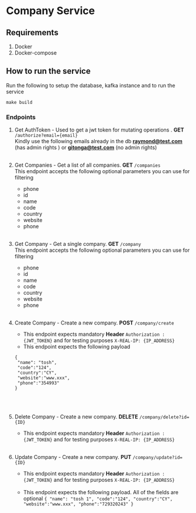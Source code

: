# Company Service

## Requirements
1. Docker
2. Docker-compose

## How to run the service

Run the following to setup the database, kafka instance and to run the service

``make build``

### Endpoints

1. Get AuthToken - Used to get a jwt token for mutating operations . **GET** ``/authorize?email={email}``
   <br>
   Kindly use the following emails already in the db **raymond@test.com** (has admin rights ) or **gitonga@test.com** (no admin rights)
   <br><br>

2. Get Companies - Get a list of all companies. **GET** ``/companies``
   <br>
   This endpoint accepts the following optional parameters you can use for filtering
     * phone
     * id
     * name
     * code
     * country
     * website
     * phone
   <br><br>

3. Get Company - Get a single company. **GET** ``/company``
   <br>
   This endpoint accepts the following optional parameters you can use for filtering
    * phone
    * id
    * name
    * code
    * country
    * website
    * phone
   <br><br>

4. Create Company - Create a new company.  **POST** ``/company/create``
   <br>
   * This endpoint expects mandatory **Header**  ``Authorization : {JWT_TOKEN}`` and for testing purposes ``X-REAL-IP: {IP_ADDRESS}``
   * This endpoint expects the following payload
   ```
   {
    "name": "tosh",
    "code":"124",
    "country":"CY",
    "website":"www.xxx",
    "phone":"354993"
   }
   ```
   <br><br>

5. Delete Company - Create a new company.  **DELETE** ``/company/delete?id={ID}``
   <br>
    * This endpoint expects mandatory **Header**  ``Authorization : {JWT_TOKEN}`` and for testing purposes ``X-REAL-IP: {IP_ADDRESS}``
   <br><br>

6. Update Company - Create a new company.  **PUT** ``/company/update?id={ID}``
   <br>
   * This endpoint expects mandatory **Header**  ``Authorization : {JWT_TOKEN}`` and for testing purposes ``X-REAL-IP: {IP_ADDRESS}``
   <br><br>
   * This endpoint expects the following payload. All of the fields are optional
   ``
     {
     "name": "tosh 1",
     "code":"124",
     "country":"CY",
     "website":"www.xxx",
     "phone":"729320243"
     }
   ``




  
